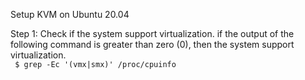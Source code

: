 Setup KVM on Ubuntu 20.04

Step 1:  Check if the system support virtualization. if the output of the following command is greater than zero (0), then the system support virtualization.<br>
<code>
  $ grep -Ec '(vmx|smx)' /proc/cpuinfo
</cod>





